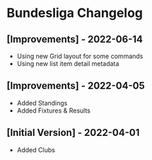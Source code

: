 # Bundesliga Changelog

## [Improvements] - 2022-06-14

- Using new Grid layout for some commands
- Using new list item detail metadata

## [Improvements] - 2022-04-05

- Added Standings
- Added Fixtures & Results

## [Initial Version] - 2022-04-01

- Added Clubs
